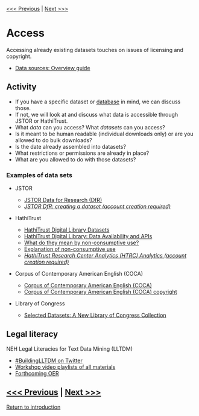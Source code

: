 [<<< Previous](copyright.md) | [Next >>>](ethics.md)  

# Access
Accessing already existing datasets touches on issues of licensing and copyright.
* [Data sources: Overview guide](https://guides.smu.edu/data) 

## Activity
* If you have a specific dataset or [database](https://guides.smu.edu/az.php) in mind, we can discuss those.
* If not, we will look at and discuss what data is accessible through JSTOR or HathiTrust. 
* What *data* can you access? What *datasets* can you access? 
* Is it meant to be human readable (individual downloads only) or are you allowed to do bulk downloads?  
* Is the date already assembled into datasets? 
* What restrictions or permissions are already in place? 
* What are you allowed to do with those datasets?

### Examples of data sets
* JSTOR
    * [JSTOR Data for Research (DfR)](https://guides.smu.edu/c.php?g=934689&p=6737385)
    * [*JSTOR DfR: creating a dataset (account creation required)*](https://www.jstor.org/dfr/about/creating-datasets)
* HathiTrust
    * [HathiTrust Digital Library Datasets](https://www.hathitrust.org/datasets)
    * [HathiTrust Digital Library: Data Availability and APIs](https://www.hathitrust.org/data)
    * [What do they mean by non-consumptive use?](https://www.hathitrust.org/htrc_ncup)
    * [Explanation of non-consumptive use](https://blogs.harvard.edu/copyrightosc/2017/02/24/)
    * [*HathiTrust Research Center Analytics (HTRC) Analytics (account creation required)*](https://analytics.hathitrust.org/)

* Corpus of Contemporary American English (COCA)
    * [Corpus of Contemporary American English (COCA)](https://www.english-corpora.org/coca/) 
    * [Corpus of Contemporary American English (COCA) copyright](https://corpus.byu.edu/copyright.asp) 
* Library of Congress
    * [Selected Datasets: A New Library of Congress Collection](https://blogs.loc.gov/thesignal/2020/06/selected-datasets-a-new-library-of-congress-collection/?loclr=eadpb)

## Legal literacy
NEH Legal Literacies for Text Data Mining (LLTDM)
* [#BuildingLLTDM on Twitter](https://twitter.com/hashtag/BuildingLLTDM?src=hashtag_click)
* [Workshop video playlists of all materials](https://www.youtube.com/playlist?list=PLwIeopDkK90-AjsS_aHDwf0YtFzLlL04p)
* [Forthcoming OER](https://buildinglltdm.org/about/open-educational-resource/)

[<<< Previous](copyright.md) | [Next >>>](ethics.md)  
-----
[Return to introduction](https://github.com/SouthernMethodistUniversity/access)
